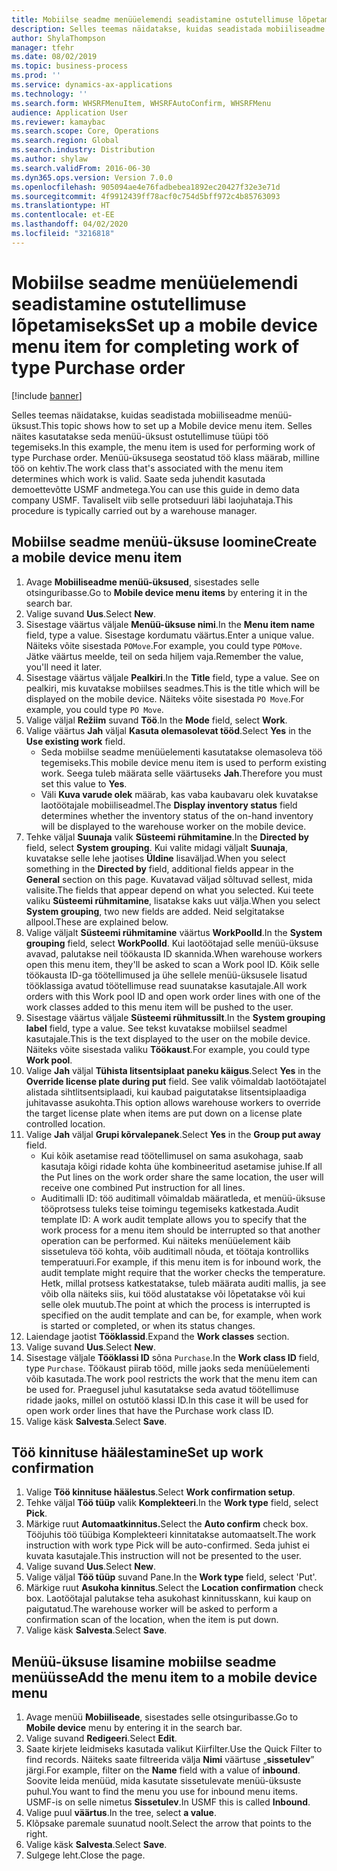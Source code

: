 ```yaml
---
title: Mobiilse seadme menüüelemendi seadistamine ostutellimuse lõpetamiseks
description: Selles teemas näidatakse, kuidas seadistada mobiiliseadme menüü-üksust.
author: ShylaThompson
manager: tfehr
ms.date: 08/02/2019
ms.topic: business-process
ms.prod: ''
ms.service: dynamics-ax-applications
ms.technology: ''
ms.search.form: WHSRFMenuItem, WHSRFAutoConfirm, WHSRFMenu
audience: Application User
ms.reviewer: kamaybac
ms.search.scope: Core, Operations
ms.search.region: Global
ms.search.industry: Distribution
ms.author: shylaw
ms.search.validFrom: 2016-06-30
ms.dyn365.ops.version: Version 7.0.0
ms.openlocfilehash: 905094ae4e76fadbebea1892ec20427f32e3e71d
ms.sourcegitcommit: 4f9912439ff78acf0c754d5bff972c4b85763093
ms.translationtype: HT
ms.contentlocale: et-EE
ms.lasthandoff: 04/02/2020
ms.locfileid: "3216818"
---
```

# <a name="set-up-a-mobile-device-menu-item-for-completing-work-of-type-purchase-order"></a><span data-ttu-id="4ce68-103">Mobiilse seadme menüüelemendi seadistamine ostutellimuse lõpetamiseks</span><span class="sxs-lookup"><span data-stu-id="4ce68-103">Set up a mobile device menu item for completing work of type Purchase order</span></span>

[!include [banner](../../includes/banner.md)]

<span data-ttu-id="4ce68-104">Selles teemas näidatakse, kuidas seadistada mobiiliseadme menüü-üksust.</span><span class="sxs-lookup"><span data-stu-id="4ce68-104">This topic shows how to set up a Mobile device menu item.</span></span> <span data-ttu-id="4ce68-105">Selles näites kasutatakse seda menüü-üksust ostutellimuse tüüpi töö tegemiseks.</span><span class="sxs-lookup"><span data-stu-id="4ce68-105">In this example, the menu item is used for performing work of type Purchase order.</span></span> <span data-ttu-id="4ce68-106">Menüü-üksusega seostatud töö klass määrab, milline töö on kehtiv.</span><span class="sxs-lookup"><span data-stu-id="4ce68-106">The work class that's associated with the menu item determines which work is valid.</span></span> <span data-ttu-id="4ce68-107">Saate seda juhendit kasutada demoettevõtte USMF andmetega.</span><span class="sxs-lookup"><span data-stu-id="4ce68-107">You can use this guide in demo data company USMF.</span></span> <span data-ttu-id="4ce68-108">Tavaliselt viib selle protseduuri läbi laojuhataja.</span><span class="sxs-lookup"><span data-stu-id="4ce68-108">This procedure is typically carried out by a warehouse manager.</span></span>


## <a name="create-a-mobile-device-menu-item"></a><span data-ttu-id="4ce68-109">Mobiilse seadme menüü-üksuse loomine</span><span class="sxs-lookup"><span data-stu-id="4ce68-109">Create a mobile device menu item</span></span>
1. <span data-ttu-id="4ce68-110">Avage  **Mobiiliseadme menüü-üksused**, sisestades selle otsinguribasse.</span><span class="sxs-lookup"><span data-stu-id="4ce68-110">Go to **Mobile device menu items** by entering it in the search bar.</span></span>
2. <span data-ttu-id="4ce68-111">Valige suvand **Uus**.</span><span class="sxs-lookup"><span data-stu-id="4ce68-111">Select **New**.</span></span>
3. <span data-ttu-id="4ce68-112">Sisestage väärtus väljale **Menüü-üksuse nimi**.</span><span class="sxs-lookup"><span data-stu-id="4ce68-112">In the **Menu item name** field, type a value.</span></span> <span data-ttu-id="4ce68-113">Sisestage kordumatu väärtus.</span><span class="sxs-lookup"><span data-stu-id="4ce68-113">Enter a unique value.</span></span> <span data-ttu-id="4ce68-114">Näiteks võite sisestada `POMove`.</span><span class="sxs-lookup"><span data-stu-id="4ce68-114">For example, you could type `POMove`.</span></span> <span data-ttu-id="4ce68-115">Jätke väärtus meelde, teil on seda hiljem vaja.</span><span class="sxs-lookup"><span data-stu-id="4ce68-115">Remember the value, you'll need it later.</span></span>  
4. <span data-ttu-id="4ce68-116">Sisestage väärtus väljale **Pealkiri**.</span><span class="sxs-lookup"><span data-stu-id="4ce68-116">In the **Title** field, type a value.</span></span> <span data-ttu-id="4ce68-117">See on pealkiri, mis kuvatakse mobiilses seadmes.</span><span class="sxs-lookup"><span data-stu-id="4ce68-117">This is the title which will be displayed on the mobile device.</span></span> <span data-ttu-id="4ce68-118">Näiteks võite sisestada `PO Move`.</span><span class="sxs-lookup"><span data-stu-id="4ce68-118">For example, you could type `PO Move`.</span></span>  
5. <span data-ttu-id="4ce68-119">Valige väljal **Režiim** suvand **Töö**.</span><span class="sxs-lookup"><span data-stu-id="4ce68-119">In the **Mode** field, select **Work**.</span></span>
6. <span data-ttu-id="4ce68-120">Valige väärtus **Jah** väljal **Kasuta olemasolevat tööd**.</span><span class="sxs-lookup"><span data-stu-id="4ce68-120">Select **Yes** in the **Use existing work** field.</span></span>
    - <span data-ttu-id="4ce68-121">Seda mobiilse seadme menüüelementi kasutatakse olemasoleva töö tegemiseks.</span><span class="sxs-lookup"><span data-stu-id="4ce68-121">This mobile device menu item is used to perform existing work.</span></span> <span data-ttu-id="4ce68-122">Seega tuleb määrata selle väärtuseks **Jah**.</span><span class="sxs-lookup"><span data-stu-id="4ce68-122">Therefore you must set this value to **Yes**.</span></span>  
    - <span data-ttu-id="4ce68-123">Väli **Kuva varude olek** määrab, kas vaba kaubavaru olek kuvatakse laotöötajale mobiiliseadmel.</span><span class="sxs-lookup"><span data-stu-id="4ce68-123">The **Display inventory status** field determines whether the inventory status of the on-hand inventory will be displayed to the warehouse worker on the mobile device.</span></span>  
7. <span data-ttu-id="4ce68-124">Tehke väljal **Suunaja** valik **Süsteemi rühmitamine**.</span><span class="sxs-lookup"><span data-stu-id="4ce68-124">In the **Directed by** field, select **System grouping**.</span></span> <span data-ttu-id="4ce68-125">Kui valite midagi väljalt **Suunaja**, kuvatakse selle lehe jaotises **Üldine** lisaväljad.</span><span class="sxs-lookup"><span data-stu-id="4ce68-125">When you select something in the **Directed by** field, additional fields appear in the **General** section on this page.</span></span> <span data-ttu-id="4ce68-126">Kuvatavad väljad sõltuvad sellest, mida valisite.</span><span class="sxs-lookup"><span data-stu-id="4ce68-126">The fields that appear depend on what you selected.</span></span> <span data-ttu-id="4ce68-127">Kui teete valiku **Süsteemi rühmitamine**, lisatakse kaks uut välja.</span><span class="sxs-lookup"><span data-stu-id="4ce68-127">When you select **System grouping**, two new fields are added.</span></span> <span data-ttu-id="4ce68-128">Neid selgitatakse allpool.</span><span class="sxs-lookup"><span data-stu-id="4ce68-128">These are explained below.</span></span>  
8. <span data-ttu-id="4ce68-129">Valige väljalt **Süsteemi rühmitamine** väärtus **WorkPoolId**.</span><span class="sxs-lookup"><span data-stu-id="4ce68-129">In the **System grouping** field, select **WorkPoolId**.</span></span> <span data-ttu-id="4ce68-130">Kui laotöötajad selle menüü-üksuse avavad, palutakse neil töökausta ID skannida.</span><span class="sxs-lookup"><span data-stu-id="4ce68-130">When warehouse workers open this menu item, they'll be asked to scan a Work pool ID.</span></span> <span data-ttu-id="4ce68-131">Kõik selle töökausta ID-ga töötellimused ja ühe sellele menüü-üksusele lisatud tööklassiga avatud töötellimuse read suunatakse kasutajale.</span><span class="sxs-lookup"><span data-stu-id="4ce68-131">All work orders with this Work pool ID and open work order lines with one of the work classes added to this menu item will be pushed to the user.</span></span>  
9. <span data-ttu-id="4ce68-132">Sisestage väärtus väljale **Süsteemi rühmitussilt**.</span><span class="sxs-lookup"><span data-stu-id="4ce68-132">In the **System grouping label** field, type a value.</span></span> <span data-ttu-id="4ce68-133">See tekst kuvatakse mobiilsel seadmel kasutajale.</span><span class="sxs-lookup"><span data-stu-id="4ce68-133">This is the text displayed to the user on the mobile device.</span></span> <span data-ttu-id="4ce68-134">Näiteks võite sisestada valiku **Töökaust**.</span><span class="sxs-lookup"><span data-stu-id="4ce68-134">For example, you could type **Work pool**.</span></span>  
10. <span data-ttu-id="4ce68-135">Valige **Jah** väljal **Tühista litsentsiplaat paneku käigus**.</span><span class="sxs-lookup"><span data-stu-id="4ce68-135">Select **Yes** in the **Override license plate during put** field.</span></span> <span data-ttu-id="4ce68-136">See valik võimaldab laotöötajatel alistada sihtlitsentsiplaadi, kui kaubad paigutatakse litsentsiplaadiga juhitavasse asukohta.</span><span class="sxs-lookup"><span data-stu-id="4ce68-136">This option allows warehouse workers to override the target license plate when items are put down on a license plate controlled location.</span></span>  
11. <span data-ttu-id="4ce68-137">Valige **Jah** väljal **Grupi kõrvalepanek**.</span><span class="sxs-lookup"><span data-stu-id="4ce68-137">Select **Yes** in the **Group put away** field.</span></span>
    - <span data-ttu-id="4ce68-138">Kui kõik asetamise read töötellimusel on sama asukohaga, saab kasutaja kõigi ridade kohta ühe kombineeritud asetamise juhise.</span><span class="sxs-lookup"><span data-stu-id="4ce68-138">If all the Put lines on the work order share the same location, the user will receive one combined Put instruction for all lines.</span></span> 
    - <span data-ttu-id="4ce68-139">Auditimalli ID: töö auditimall võimaldab määratleda, et menüü-üksuse tööprotsess tuleks teise toimingu tegemiseks katkestada.</span><span class="sxs-lookup"><span data-stu-id="4ce68-139">Audit template ID: A work audit template allows you to specify that the work process for a menu item should be interrupted so that another operation can be performed.</span></span> <span data-ttu-id="4ce68-140">Kui näiteks menüüelement käib sissetuleva töö kohta, võib auditimall nõuda, et töötaja kontrolliks temperatuuri.</span><span class="sxs-lookup"><span data-stu-id="4ce68-140">For example, if this menu item is for inbound work, the audit template might require that the worker checks the temperature.</span></span> <span data-ttu-id="4ce68-141">Hetk, millal protsess katkestatakse, tuleb määrata auditi mallis, ja see võib olla näiteks siis, kui tööd alustatakse või lõpetatakse või kui selle olek muutub.</span><span class="sxs-lookup"><span data-stu-id="4ce68-141">The point at which the process is interrupted is specified on the audit template and can be, for example, when work is started or completed, or when its status changes.</span></span>  
12. <span data-ttu-id="4ce68-142">Laiendage jaotist **Tööklassid**.</span><span class="sxs-lookup"><span data-stu-id="4ce68-142">Expand the **Work classes** section.</span></span>
13. <span data-ttu-id="4ce68-143">Valige suvand **Uus**.</span><span class="sxs-lookup"><span data-stu-id="4ce68-143">Select **New**.</span></span>
14. <span data-ttu-id="4ce68-144">Sisestage väljale **Tööklassi ID** sõna `Purchase`.</span><span class="sxs-lookup"><span data-stu-id="4ce68-144">In the **Work class ID** field, type `Purchase`.</span></span> <span data-ttu-id="4ce68-145">Töökaust piirab tööd, mille jaoks seda menüüelementi võib kasutada.</span><span class="sxs-lookup"><span data-stu-id="4ce68-145">The work pool restricts the work that the menu item can be used for.</span></span> <span data-ttu-id="4ce68-146">Praegusel juhul kasutatakse seda avatud töötellimuse ridade jaoks, millel on ostutöö klassi ID.</span><span class="sxs-lookup"><span data-stu-id="4ce68-146">In this case it will be used for open work order lines that have the Purchase work class ID.</span></span>  
15. <span data-ttu-id="4ce68-147">Valige käsk **Salvesta**.</span><span class="sxs-lookup"><span data-stu-id="4ce68-147">Select **Save**.</span></span>

## <a name="set-up-work-confirmation"></a><span data-ttu-id="4ce68-148">Töö kinnituse häälestamine</span><span class="sxs-lookup"><span data-stu-id="4ce68-148">Set up work confirmation</span></span>
1. <span data-ttu-id="4ce68-149">Valige **Töö kinnituse häälestus**.</span><span class="sxs-lookup"><span data-stu-id="4ce68-149">Select **Work confirmation setup**.</span></span>
2. <span data-ttu-id="4ce68-150">Tehke väljal **Töö tüüp** valik **Komplekteeri**.</span><span class="sxs-lookup"><span data-stu-id="4ce68-150">In the **Work type** field, select **Pick**.</span></span>
3. <span data-ttu-id="4ce68-151">Märkige ruut **Automaatkinnitus.**</span><span class="sxs-lookup"><span data-stu-id="4ce68-151">Select the **Auto confirm** check box.</span></span> <span data-ttu-id="4ce68-152">Tööjuhis töö tüübiga Komplekteeri kinnitatakse automaatselt.</span><span class="sxs-lookup"><span data-stu-id="4ce68-152">The work instruction with work type Pick will be auto-confirmed.</span></span> <span data-ttu-id="4ce68-153">Seda juhist ei kuvata kasutajale.</span><span class="sxs-lookup"><span data-stu-id="4ce68-153">This instruction will not be presented to the user.</span></span>  
4. <span data-ttu-id="4ce68-154">Valige suvand **Uus**.</span><span class="sxs-lookup"><span data-stu-id="4ce68-154">Select **New**.</span></span>
5. <span data-ttu-id="4ce68-155">Valige väljal **Töö tüüp** suvand Pane.</span><span class="sxs-lookup"><span data-stu-id="4ce68-155">In the **Work type** field, select 'Put'.</span></span>
6. <span data-ttu-id="4ce68-156">Märkige ruut **Asukoha kinnitus**.</span><span class="sxs-lookup"><span data-stu-id="4ce68-156">Select the **Location confirmation** check box.</span></span> <span data-ttu-id="4ce68-157">Laotöötajal palutakse teha asukohast kinnitusskann, kui kaup on paigutatud.</span><span class="sxs-lookup"><span data-stu-id="4ce68-157">The warehouse worker will be asked to perform a confirmation scan of the location, when the item is put down.</span></span>  
7. <span data-ttu-id="4ce68-158">Valige käsk **Salvesta**.</span><span class="sxs-lookup"><span data-stu-id="4ce68-158">Select **Save**.</span></span>

## <a name="add-the-menu-item-to-a-mobile-device-menu"></a><span data-ttu-id="4ce68-159">Menüü-üksuse lisamine mobiilse seadme menüüsse</span><span class="sxs-lookup"><span data-stu-id="4ce68-159">Add the menu item to a mobile device menu</span></span>
1. <span data-ttu-id="4ce68-160">Avage menüü  **Mobiiliseade**, sisestades selle otsinguribasse.</span><span class="sxs-lookup"><span data-stu-id="4ce68-160">Go to **Mobile device** menu by entering it in the search bar.</span></span>
2. <span data-ttu-id="4ce68-161">Valige suvand **Redigeeri**.</span><span class="sxs-lookup"><span data-stu-id="4ce68-161">Select **Edit**.</span></span>
3. <span data-ttu-id="4ce68-162">Saate kirjete leidmiseks kasutada valikut Kiirfilter.</span><span class="sxs-lookup"><span data-stu-id="4ce68-162">Use the Quick Filter to find records.</span></span> <span data-ttu-id="4ce68-163">Näiteks saate filtreerida välja **Nimi** väärtuse „**sissetulev**” järgi.</span><span class="sxs-lookup"><span data-stu-id="4ce68-163">For example, filter on the **Name** field with a value of **inbound**.</span></span> <span data-ttu-id="4ce68-164">Soovite leida menüüd, mida kasutate sissetulevate menüü-üksuste puhul.</span><span class="sxs-lookup"><span data-stu-id="4ce68-164">You want to find the menu you use for inbound menu items.</span></span> <span data-ttu-id="4ce68-165">USMF-is on selle nimetus **Sissetulev**.</span><span class="sxs-lookup"><span data-stu-id="4ce68-165">In USMF this is called **Inbound**.</span></span>  
4. <span data-ttu-id="4ce68-166">Valige puul **väärtus**.</span><span class="sxs-lookup"><span data-stu-id="4ce68-166">In the tree, select **a value**.</span></span>
5. <span data-ttu-id="4ce68-167">Klõpsake paremale suunatud noolt.</span><span class="sxs-lookup"><span data-stu-id="4ce68-167">Select the arrow that points to the right.</span></span>
6. <span data-ttu-id="4ce68-168">Valige käsk **Salvesta**.</span><span class="sxs-lookup"><span data-stu-id="4ce68-168">Select **Save**.</span></span>
7. <span data-ttu-id="4ce68-169">Sulgege leht.</span><span class="sxs-lookup"><span data-stu-id="4ce68-169">Close the page.</span></span>
